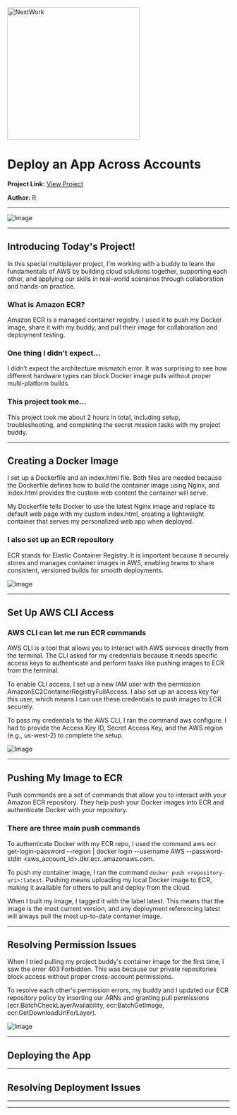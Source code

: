 <img src="https://cdn.prod.website-files.com/677c400686e724409a5a7409/6790ad949cf622dc8dcd9fe4_nextwork-logo-leather.svg" alt="NextWork" width="300" />

# Deploy an App Across Accounts

**Project Link:** [View Project](http://learn.nextwork.org/projects/aws-compute-ecr)

**Author:** R  

---

![Image](http://learn.nextwork.org/serene_teal_majestic_duck/uploads/aws-compute-ecr_3e91948719)

---

## Introducing Today's Project!

In this special multiplayer project, I'm working with a buddy to learn the fundamentals of AWS by building cloud solutions together, supporting each other, and applying our skills in real-world scenarios through collaboration and hands-on practice.

### What is Amazon ECR?

Amazon ECR is a managed container registry. I used it to push my Docker image, share it with my buddy, and pull their image for collaboration and deployment testing.

### One thing I didn't expect...

I didn’t expect the architecture mismatch error. It was surprising to see how different hardware types can block Docker image pulls without proper multi-platform builds.

### This project took me...

This project took me about 2 hours in total, including setup, troubleshooting, and completing the secret mission tasks with my project buddy.

---

## Creating a Docker Image

I set up a Dockerfile and an index.html file. Both files are needed because the Dockerfile defines how to build the container image using Nginx, and index.html provides the custom web content the container will serve.

My Dockerfile tells Docker to use the latest Nginx image and replace its default web page with my custom index.html, creating a lightweight container that serves my personalized web app when deployed.

### I also set up an ECR repository

ECR stands for Elastic Container Registry. It is important because it securely stores and manages container images in AWS, enabling teams to share consistent, versioned builds for smooth deployments. 

![Image](http://learn.nextwork.org/serene_teal_majestic_duck/uploads/aws-compute-ecr_e7f8g9h0)

---

## Set Up AWS CLI Access

### AWS CLI can let me run ECR commands

AWS CLI is a tool that allows you to interact with AWS services directly from the terminal. The CLI asked for my credentials because it needs specific access keys to authenticate and perform tasks like pushing images to ECR from the terminal.

To enable CLI access, I set up a new IAM user with the permission AmazonEC2ContainerRegistryFullAccess. I also set up an access key for this user, which means I can use these credentials to push images to ECR securely.

To pass my credentials to the AWS CLI, I ran the command aws configure. I had to provide the Access Key ID, Secret Access Key, and the AWS region (e.g., us-west-2) to complete the setup.

![Image](http://learn.nextwork.org/serene_teal_majestic_duck/uploads/aws-compute-ecr_4aa3e4fe6)

---

## Pushing My Image to ECR

Push commands are a set of commands that allow you to interact with your Amazon ECR repository. They help push your Docker images into ECR and authenticate Docker with your repository.

### There are three main push commands

To authenticate Docker with my ECR repo, I used the command aws ecr get-login-password --region <region> | docker login --username AWS --password-stdin <aws_account_id>.dkr.ecr.<region>.amazonaws.com.

To push my container image, I ran the command `docker push <repository-uri>:latest`. Pushing means uploading my local Docker image to ECR, making it available for others to pull and deploy from the cloud.

When I built my image, I tagged it with the label latest. This means that the image is the most current version, and any deployment referencing latest will always pull the most up-to-date container image.

---

## Resolving Permission Issues

When I tried pulling my project buddy's container image for the first time, I saw the error 403 Forbidden. This was because our private repositories block access without proper cross-account permissions.

To resolve each other's permission errors, my buddy and I updated our ECR repository policy by inserting our ARNs and granting pull permissions (ecr:BatchCheckLayerAvailability, ecr:BatchGetImage, ecr:GetDownloadUrlForLayer).

![Image](http://learn.nextwork.org/serene_teal_majestic_duck/uploads/aws-compute-ecr_74b90da414)

---

## Deploying the App

---

## Resolving Deployment Issues

---

---
